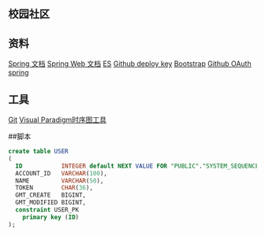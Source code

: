 ## 校园社区

## 资料
[Spring 文档](https://spring.io/guides)
[Spring Web 文档](https://spring.io/guides/gs/serving-web-content/)
[ES](https://elasticsearch.cn/)
[Github deploy key](https://developer.github.com/v3/guides/managing-deploy-keys/#deploy-keys)
[Bootstrap](https://v3.bootcss.com/)
[Github OAuth](https://developer.github.com/apps/building-github-apps/creating-a-github-app/)
[spring](https://docs.spring.io/spring-boot/docs/2.0.0.RC1/reference/htmlsingle/#boot-features-embedded-database-support)
## 工具
[Git](https://git-scm.com/download)
[Visual Paradigm时序图工具](https://www.visual-paradigm.com)

##脚本
```sql
create table USER
(
  ID           INTEGER default NEXT VALUE FOR "PUBLIC"."SYSTEM_SEQUENCE_7F44F138_5EDF_4D31_9168_8EE9633A3070" auto_increment,
  ACCOUNT_ID   VARCHAR(100),
  NAME         VARCHAR(50),
  TOKEN        CHAR(36),
  GMT_CREATE   BIGINT,
  GMT_MODIFIED BIGINT,
  constraint USER_PK
    primary key (ID)
);
```